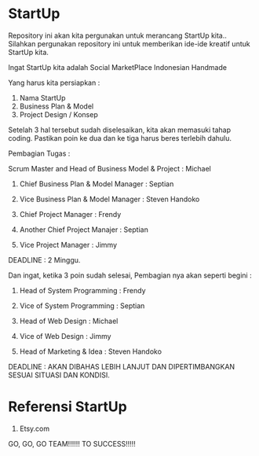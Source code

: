 StartUp
=======
Repository ini akan kita pergunakan untuk merancang StartUp kita.. Silahkan pergunakan repository ini untuk memberikan ide-ide kreatif untuk StartUp kita.

Ingat StartUp kita adalah Social MarketPlace Indonesian Handmade

Yang harus kita persiapkan :

1. Nama StartUp
2. Business Plan & Model
3. Project Design / Konsep

Setelah 3 hal tersebut sudah diselesaikan, kita akan memasuki tahap coding. Pastikan poin ke dua dan ke tiga harus beres terlebih dahulu. 

Pembagian Tugas :

Scrum Master and Head of Business Model & Project : Michael

1. Chief Business Plan & Model Manager : Septian
2. Vice Business Plan & Model Manager  : Steven Handoko

1. Chief Project Manager 				: Frendy
2. Another Chief Project Manajer		: Septian
3. Vice Project Manager 				: Jimmy 

DEADLINE : 2 Minggu.


Dan ingat, ketika 3 poin sudah selesai, Pembagian nya akan seperti begini :

1. Head of System Programming : Frendy
2. Vice of System Programming : Septian

1. Head of Web Design : Michael
2. Vice of Web Design : Jimmy

1. Head of Marketing & Idea : Steven Handoko

DEADLINE : AKAN DIBAHAS LEBIH LANJUT DAN DIPERTIMBANGKAN SESUAI SITUASI DAN KONDISI.

Referensi StartUp
=================
1. Etsy.com

GO, GO, GO TEAM!!!!!! TO SUCCESS!!!!! 